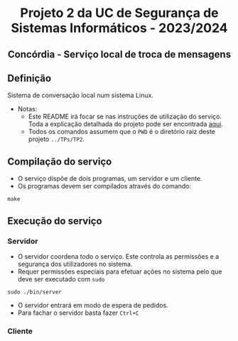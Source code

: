 <h1 align="center">Projeto 2 da UC de Segurança de Sistemas Informáticos - 2023/2024</h1>
<h2 align="center">Concórdia - Serviço local de troca de mensagens</h2>

## Definição
Sistema de conversação local num sistema Linux.
- Notas:
  - Este README irá focar se nas instruções de utilização do serviço. Toda a explicação detalhada do projeto pode ser encontrada [aqui]().
  - Todos os comandos assumem que o ```PWD``` é o diretório raiz deste projeto ```../TPs/TP2```.

## Compilação do serviço
- O serviço dispõe de dois programas, um servidor e um cliente.
- Os programas devem ser compilados através do comando:
```console
make
```
## Execução do serviço
### Servidor
- O servidor coordena todo o serviço. Este controla as permissões e a segurança dos utilizadores no sistema.
- Requer permissões especiais para efetuar ações no sistema pelo que deve ser executado com ```sudo```
```console
sudo ./bin/server
```
- O servidor entrará em modo de espera de pedidos.
- Para fachar o servidor basta fazer ```Ctrl+C```

### Cliente
